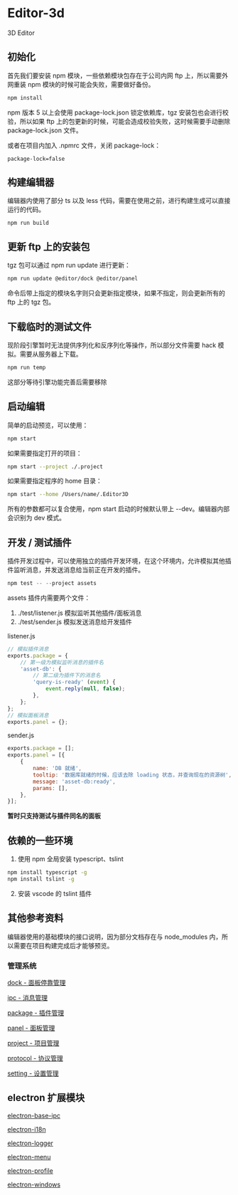# Editor-3d

3D Editor

## 初始化

首先我们要安装 npm 模块，一些依赖模块包存在于公司内网 ftp 上，所以需要外网重装 npm 模块的时候可能会失败，需要做好备份。

```bash
npm install
```

npm 版本 5 以上会使用 package-lock.json 锁定依赖库，tgz 安装包也会进行校验，所以如果 ftp 上的包更新的时候，可能会造成校验失败，这时候需要手动删除 package-lock.json 文件。

或者在项目内加入 .npmrc 文件，关闭 package-lock：

```
package-lock=false
```

## 构建编辑器

编辑器内使用了部分 ts 以及 less 代码，需要在使用之前，进行构建生成可以直接运行的代码。

```
npm run build
```

## 更新 ftp 上的安装包

tgz 包可以通过 npm run update 进行更新：

```bash
npm run update @editor/dock @editor/panel
```

命令后带上指定的模块名字则只会更新指定模块，如果不指定，则会更新所有的 ftp 上的 tgz 包。

## 下载临时的测试文件

现阶段引擎暂时无法提供序列化和反序列化等操作，所以部分文件需要 hack 模拟。需要从服务器上下载。

```bash
npm run temp
```

这部分等待引擎功能完善后需要移除

## 启动编辑

简单的启动预览，可以使用：

```bash
npm start
```

如果需要指定打开的项目：

```bash
npm start --project ./.project
```

如果需要指定程序的 home 目录：

```bash
npm start --home /Users/name/.Editor3D
```

所有的参数都可以复合使用，npm start 启动的时候默认带上 --dev。编辑器内部会识别为 dev 模式。

## 开发 / 测试插件

插件开发过程中，可以使用独立的插件开发环境，在这个环境内，允许模拟其他插件监听消息，并发送消息给当前正在开发的插件。

```javascript
npm test -- --project assets
```

assets 插件内需要两个文件：

1. ./test/listener.js 模拟监听其他插件/面板消息
2. ./test/sender.js 模拟发送消息给开发插件

listener.js

```javascript
// 模拟插件消息
exports.package = {
    // 第一级为模拟监听消息的插件名
    'asset-db': {
        // 第二级为插件下的消息名
        'query-is-ready' (event) {
            event.reply(null, false);
        },
    };
};
// 模拟面板消息
exports.panel = {};
```

sender.js

```javascript
exports.package = [];
exports.panel = [{
    {
        name: 'DB 就绪',
        tooltip: '数据库就绪的时候，应该去除 loading 状态，并查询现在的资源树',
        message: 'asset-db:ready',
        params: [],
    },
}];
```

**暂时只支持测试与插件同名的面板**

## 依赖的一些环境

1. 使用 npm 全局安装 typescript、tslint
```bash
npm install typescript -g
npm install tslint -g
```
2. 安装 vscode 的 tslint 插件

## 其他参考资料

编辑器使用的基础模块的接口说明，因为部分文档存在与 node_modules 内，所以需要在项目构建完成后才能够预览。

### 管理系统

[dock     - 面板停靠管理](./node_modules/@editor/dock/README.MD)

[ipc      - 消息管理](./node_modules/@editor/ipc/README.MD)

[package  - 插件管理](./node_modules/@editor/package/README.MD)

[panel    - 面板管理](./node_modules/@editor/panel/README.MD)

[project  - 项目管理](./node_modules/@editor/project/README.MD)

[protocol - 协议管理](./node_modules/@editor/protocol/README.MD)

[setting  - 设置管理](./node_modules/@editor/setting/README.MD)

## electron 扩展模块

[electron-base-ipc](./node_modules/@base/electron-base-ipc/README.MD)

[electron-i18n](./node_modules/@base/electron-i18n/README.MD)

[electron-logger](./node_modules/@base/electron-logger/README.MD)

[electron-menu](./node_modules/@base/electron-menu/README.MD)

[electron-profile](./node_modules/@base/electron-profile/README.MD)

[electron-windows](./node_modules/@base/electron-windows/README.MD)